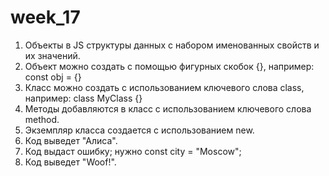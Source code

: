 # week_17
1. Объекты в JS структуры данных с набором именованных свойств и их значений.
2. Объект можно создать с помощью фигурных скобок {}, например: const obj = {}
3. Класс можно создать с использованием ключевого слова class, например: class MyClass {}
4. Методы добавляются в класс с использованием ключевого слова method.
5. Экземпляр класса создается с использованием new.
6. Код выведет "Алиса".
7. Код выдаст ошибку; нужно const city = "Moscow";
8. Код выведет "Woof!".
